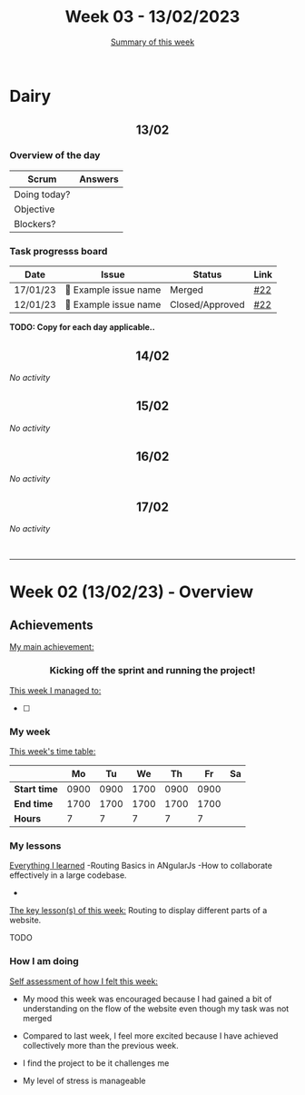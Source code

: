 


<!-- 
  Welcome to your weekly agenda.
  In this agenda, you will note down day to day progress.
-->

<h1 align="center">Week 03 - 13/02/2023</h1>

<p align="center"><a href="#summary">Summary of this week</a></p>

<br/>

<!-- 
  -- SECTION: OVERVIEW
  -- For each day, fill out your dairy
  -->

<h1>Dairy</h1>

<h2 align="center">13/02</h2>

### Overview of the day

<!-- Fill out the daily scrum table 
  -- Doing today? - What are you working on today?
  -- Objective?   - What do you hope to achieve today?
  -- Blockers?    - Any blockers? Anywhere you need help?
-->

| Scrum	       | Answers 	| 
|----------	   |-------	  |
| Doing today? |          |
| Objective    |          |
| Blockers?    |          |

### Task progresss board

<!-- List all the tasks and bounties in progress this week -->

| Date     	| Issue 	| Status 	| Link 	|
|----------	|-------	|--------	|------	|
| 17/01/23 	| 🏇 Example issue name | Merged | [#22](https://github.com/italanta/kujali/issues/22) |
| 12/01/23	| 🏇 Example issue name | Closed/Approved | [#22](https://github.com/italanta/kujali/issues/22) |

**TODO: Copy for each day applicable..**

<h2 align="center">14/02</h2>

*No activity*

<h2 align="center">15/02</h2>

*No activity*

<h2 align="center">16/02</h2>

*No activity*

<h2 align="center">17/02</h2>

*No activity*


<br/>

<hr id="summary" />
<!-- Fill this section at the end of each week, -->

# Week 02 (13/02/23) - Overview

<!-- What was your main achievement -->
<h2>Achievements</h2>

<u>My main achievement:</u>

<!-- Write the achievement you are most proud off in one line! -->
<h3 align="center">Kicking off the sprint and running the project!</h3>

<!-- List all your achievement -->
<u>This week I managed to:</u>

- [ ] 


### My week
<!-- Keep track of your time table daily -->
<u>This week's time table:</u>

|                | Mo | Tu | We 	| Th   | Fr  | Sa |
|---             |---	|--- |---  |---   |---   |--- |
| **Start time** |0900|0900|1700 |0900  |0900  |    |
| **End time**	 |1700|1700 |1700|1700  |1700  |    |
| **Hours**	     | 7  | 7  | 7   | 7    | 7    |    |


### My lessons
<!-- What did I learn? -->
<u>Everything I learned</u>
-Routing Basics in ANgularJs
-How to collaborate effectively in a large codebase.

- 

<u>The key lesson(s) of this week:</u>
Routing to display different parts of a website.

TODO

### How I am doing
<!-- How did you feel? -->
<u>Self assessment of how I felt this week:</u>

- My mood this week was encouraged  because I had gained a bit of understanding on the flow of the website even though my task was not merged
  
- Compared to last week, I feel more excited because I have achieved collectively more than the previous week.

- I find the project to be it challenges me 

- My level of stress is manageable 
